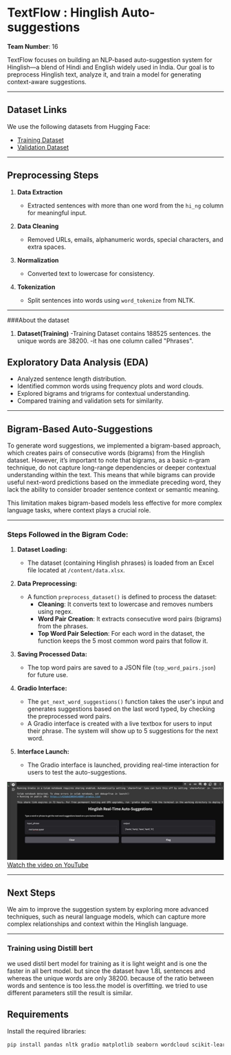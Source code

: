 # TextFlow : Hinglish Auto-suggestions

**Team Number**: 16

TextFlow focuses on building an NLP-based auto-suggestion system for Hinglish—a blend of Hindi and English widely used in India. Our goal is to preprocess Hinglish text, analyze it, and train a model for generating context-aware suggestions.

---

## Dataset Links

We use the following datasets from Hugging Face:

- [Training Dataset](https://huggingface.co/datasets/DanArnin/Hinglish/viewer/default/train)
- [Validation Dataset](https://huggingface.co/datasets/DanArnin/Hinglish/viewer/default/validation)

---

## Preprocessing Steps

1. **Data Extraction**  
   - Extracted sentences with more than one word from the `hi_ng` column for meaningful input.

2. **Data Cleaning**  
   - Removed URLs, emails, alphanumeric words, special characters, and extra spaces.

3. **Normalization**  
   - Converted text to lowercase for consistency.

4. **Tokenization**  
   - Split sentences into words using `word_tokenize` from NLTK.

---

###About the dataset 

1. **Dataset(Training)**
   -Training Dataset contains 188525 sentences. the unique words are 38200.
   -it has one column called "Phrases".


## Exploratory Data Analysis (EDA)

- Analyzed sentence length distribution.
- Identified common words using frequency plots and word clouds.
- Explored bigrams and trigrams for contextual understanding.
- Compared training and validation sets for similarity.

---

## Bigram-Based Auto-Suggestions

To generate word suggestions, we implemented a bigram-based approach, which creates pairs of consecutive words (bigrams) from the Hinglish dataset. However, it’s important to note that bigrams, as a basic n-gram technique, do not capture long-range dependencies or deeper contextual understanding within the text. This means that while bigrams can provide useful next-word predictions based on the immediate preceding word, they lack the ability to consider broader sentence context or semantic meaning.

This limitation makes bigram-based models less effective for more complex language tasks, where context plays a crucial role.

---

### **Steps Followed in the Bigram Code:**

1. **Dataset Loading:**
   - The dataset (containing Hinglish phrases) is loaded from an Excel file located at `/content/data.xlsx`.

2. **Data Preprocessing:**
   - A function `preprocess_dataset()` is defined to process the dataset:
     - **Cleaning**: It converts text to lowercase and removes numbers using regex.
     - **Word Pair Creation**: It extracts consecutive word pairs (bigrams) from the phrases.
     - **Top Word Pair Selection**: For each word in the dataset, the function keeps the 5 most common word pairs that follow it.

3. **Saving Processed Data:**
   - The top word pairs are saved to a JSON file (`top_word_pairs.json`) for future use.

4. **Gradio Interface:**
   - The `get_next_word_suggestions()` function takes the user's input and generates suggestions based on the last word typed, by checking the preprocessed word pairs.
   - A Gradio interface is created with a live textbox for users to input their phrase. The system will show up to 5 suggestions for the next word.

5. **Interface Launch:**
   - The Gradio interface is launched, providing real-time interaction for users to test the auto-suggestions.


![Gradio Interface](gradio.jpeg)
[Watch the video on YouTube](https://youtu.be/9Ds56z9EykM)



---

## Next Steps

We aim to improve the suggestion system by exploring more advanced techniques, such as neural language models, which can capture more complex relationships and context within the Hinglish language.

---

### Training using Distill bert

we used distil bert model for training as it is light weight and is one the faster in all bert model. but since the dataset have 1.8L sentences and whereas the unique words are only 38200. because of the ratio between words and sentence is too less.the model is overfitting. we tried to use different parameters still the result is similar.

## Requirements

Install the required libraries:

```bash
pip install pandas nltk gradio matplotlib seaborn wordcloud scikit-learn

